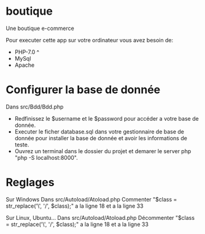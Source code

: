 # boutique
Une boutique e-commerce

Pour executer cette app sur votre ordinateur vous avez besoin de:
- PHP-7.0 ^
- MySql
- Apache

# Configurer la base de donnée
Dans src/Bdd/Bdd.php
- Redfinissez le $username et le $password pour accéder a votre base de donnée.
- Executer le ficher database.sql dans votre gestionnaire de base de donnée pour installer la base de donnée et avoir les informations de teste.
- Ouvrez un terminal dans le dossier du projet et demarer le server php "php -S localhost:8000".

# Reglages

Sur Windows
Dans src/Autoload/Atoload.php
Commenter "$class = str_replace('\\', '/', $class);" a la ligne 18 et a la ligne 33

Sur Linux, Ubuntu...
Dans src/Autoload/Atoload.php
Décommenter "$class = str_replace('\\', '/', $class);" a la ligne 18 et a la ligne 33
